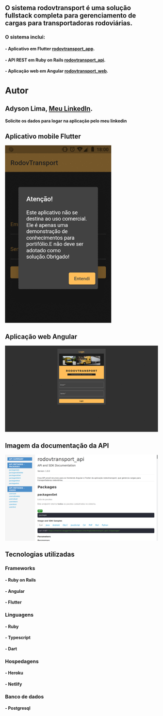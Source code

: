 ## O sistema rodovtransport é uma solução fullstack completa para gerenciamento de cargas para transportadoras rodoviárias.
### O sistema inclui: 
#### - Aplicativo em Flutter <a href ="https://github.com/Adyson-Lima-Programador/rodovtransport_app">rodovtransport_app</a>.
#### - API REST em Ruby on Rails <a href ="https://github.com/Adyson-Lima-Programador/rodovtransport_api">rodovtransport_api</a>.
#### - Aplicação web em Angular <a href ="https://github.com/Adyson-Lima-Programador/rodovtransport_web">rodovtransport_web</a>.

# Autor
## Adyson Lima, <a href="https://www.linkedin.com/in/adyson-lima-programador/">Meu LinkedIn</a>.
 
#### Solicite os dados para logar na aplicação pelo meu linkedin

## Aplicativo mobile Flutter
<p><img src="https://github.com/Adyson-Lima-Programador/rodovtransport_app/blob/main/imagens/app_web.gif" width="350px"/></p>

## Aplicação web Angular
<img src="https://github.com/Adyson-Lima-Programador/rodovtransport_web/blob/main/src/app/imagens/app_web.gif"/>

## Imagem da documentação da API
<img src="https://github.com/Adyson-Lima-Programador/rodovtransport_api/blob/main/documentacao/imagem-doc-api.png" />

## Tecnologias utilizadas
### Frameworks
#### - Ruby on Rails
#### - Angular
#### - Flutter
### Linguagens
#### - Ruby
#### - Typescript
#### - Dart
### Hospedagens
#### - Heroku
#### - Netlify
### Banco de dados
#### - Postgresql
